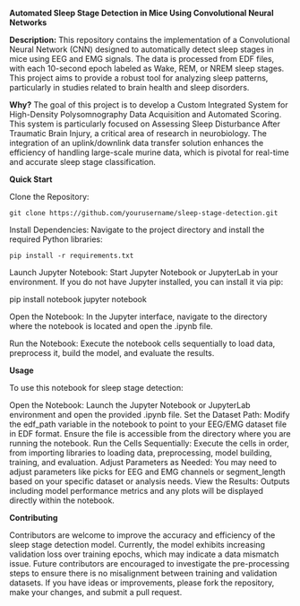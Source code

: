 **Automated Sleep Stage Detection in Mice Using Convolutional Neural Networks**

**Description:**
This repository contains the implementation of a Convolutional Neural Network (CNN) designed to automatically detect sleep stages in mice using EEG and EMG signals. The data is processed from EDF files, with each 10-second epoch labeled as Wake, REM, or NREM sleep stages. This project aims to provide a robust tool for analyzing sleep patterns, particularly in studies related to brain health and sleep disorders.

**Why?**
The goal of this project is to develop a Custom Integrated System for High-Density Polysomnography Data Acquisition and Automated Scoring. This system is particularly focused on Assessing Sleep Disturbance After Traumatic Brain Injury, a critical area of research in neurobiology. The integration of an uplink/downlink data transfer solution enhances the efficiency of handling large-scale murine data, which is pivotal for real-time and accurate sleep stage classification.

**Quick Start**

Clone the Repository:

    git clone https://github.com/yourusername/sleep-stage-detection.git

Install Dependencies: Navigate to the project directory and install the required Python libraries:
    
    pip install -r requirements.txt

Launch Jupyter Notebook: Start Jupyter Notebook or JupyterLab in your environment. If you do not have Jupyter installed, you can install it via pip:

pip install notebook
jupyter notebook

Open the Notebook: In the Jupyter interface, navigate to the directory where the notebook is located and open the .ipynb file.

Run the Notebook: Execute the notebook cells sequentially to load data, preprocess it, build the model, and evaluate the results.

**Usage**

To use this notebook for sleep stage detection:

Open the Notebook: Launch the Jupyter Notebook or JupyterLab environment and open the provided .ipynb file.
Set the Dataset Path: Modify the edf_path variable in the notebook to point to your EEG/EMG dataset file in EDF format. Ensure the file is accessible from the directory where you are running the notebook.
Run the Cells Sequentially: Execute the cells in order, from importing libraries to loading data, preprocessing, model building, training, and evaluation.
Adjust Parameters as Needed: You may need to adjust parameters like picks for EEG and EMG channels or segment_length based on your specific dataset or analysis needs.
View the Results: Outputs including model performance metrics and any plots will be displayed directly within the notebook.

**Contributing**

Contributors are welcome to improve the accuracy and efficiency of the sleep stage detection model. Currently, the model exhibits increasing validation loss over training epochs, which may indicate a data mismatch issue. Future contributors are encouraged to investigate the pre-processing steps to ensure there is no misalignment between training and validation datasets. If you have ideas or improvements, please fork the repository, make your changes, and submit a pull request.
